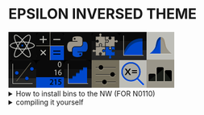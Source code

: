 <h1> EPSILON INVERSED THEME </h1>
<img src="/readme/img.png">
<br>
<details>
  <summary>How to install bins to the NW (FOR N0110)</summary>
  1. go to <a href="https://ti-planet.github.io/webdfu_numworks/n0110/">this</a> website. <br>
  2. plug-in your numworks.<br>
  3. Press connect to numworks and select your numworks.<br>
  4. Select the downloaded bin with the EXTERNAL name, then press FLASH EXTERNAL.<br>
  5. select the downloaded bin with the INTERNAL name, then press FLASH INTERNAL.<br>
  <h2>6. you can now unplug your device and enjoy!</h2>
 </details>
<details>
  <summary>compiling it yourself</summary
    <h3>First of all im assuming you already know how to compile UPSILON/OMEGA if not see <a href="https://github.com/Lauryy06/Upsilon">this</a>, alright we can start </h3> <br>
  1. replace the epsilon_light folder located at \Upsilon\themes\themes\local with the new theme. <br>
  2. replace the epsilon_light.json file located at \Upsilon\themes\themes\local with the new .json <br>
  3. you can now compile it with "make OMEGA_USERNAME="your-name" THEME-NAME="epsilon_light -j4" and if you wish to have bin files, add "binpack" before the "j4"<br>
  <h2>4. you're done, you can now follow the How to install bins section if needed! </h2>
